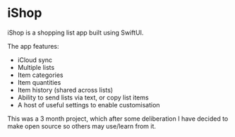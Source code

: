 #  iShop

iShop is a shopping list app built using SwiftUI.

The app features:
- iCloud sync
- Multiple lists
- Item categories
- Item quantities
- Item history (shared across lists)
- Ability to send lists via text, or copy list items
- A host of useful settings to enable customisation

This was a 3 month project, which after some deliberation I have decided to make open source so others may use/learn from it.


